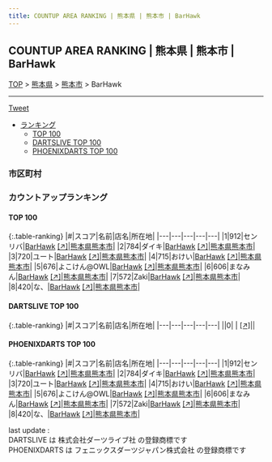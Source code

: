 ```yaml
---
title: COUNTUP AREA RANKING | 熊本県 | 熊本市 | BarHawk
---
```

## COUNTUP AREA RANKING | 熊本県 | 熊本市 | BarHawk

[TOP](/darts/rank/) > [熊本県](/darts/rank/熊本県/) > [熊本市](/darts/rank/熊本県/熊本市/) > BarHawk

___

<a href="https://twitter.com/share?ref_src=twsrc%5Etfw" data-text="COUNTUP AREA RANKING | 熊本県熊本市BarHawk" class="twitter-share-button" data-hashtags="DARTSLIVE,PHOENIXDARTS,darts,ダーツ" data-show-count="false">Tweet</a>

* [ランキング](#カウントアップランキング)
    * [TOP 100](#top-100)
    * [DARTSLIVE TOP 100](#dartslive-top-100)
    * [PHOENIXDARTS TOP 100](#phoenixdarts-top-100)

### 市区町村

<ul>

</ul>

### カウントアップランキング

#### TOP 100



{:.table-ranking}
|#|スコア|名前|店名|所在地|
|---|---|---|---|---|
|1|912|<span class="rank-name-pd">センリバ</span>|<a href="/darts/rank/shops/94786.html">BarHawk</a> <a href="https://vs.phoenixdarts.com/jp/shop/shopDetailInfo/s_94786?s_seq=94786">[↗]</a>|<a href="/darts/rank/熊本県/熊本市">熊本県熊本市</a>|
|2|784|<span class="rank-name-pd">ダイキ</span>|<a href="/darts/rank/shops/94786.html">BarHawk</a> <a href="https://vs.phoenixdarts.com/jp/shop/shopDetailInfo/s_94786?s_seq=94786">[↗]</a>|<a href="/darts/rank/熊本県/熊本市">熊本県熊本市</a>|
|3|720|<span class="rank-name-pd">ユート</span>|<a href="/darts/rank/shops/94786.html">BarHawk</a> <a href="https://vs.phoenixdarts.com/jp/shop/shopDetailInfo/s_94786?s_seq=94786">[↗]</a>|<a href="/darts/rank/熊本県/熊本市">熊本県熊本市</a>|
|4|715|<span class="rank-name-pd">おけい</span>|<a href="/darts/rank/shops/94786.html">BarHawk</a> <a href="https://vs.phoenixdarts.com/jp/shop/shopDetailInfo/s_94786?s_seq=94786">[↗]</a>|<a href="/darts/rank/熊本県/熊本市">熊本県熊本市</a>|
|5|676|<span class="rank-name-pd">よこけん@OWL</span>|<a href="/darts/rank/shops/94786.html">BarHawk</a> <a href="https://vs.phoenixdarts.com/jp/shop/shopDetailInfo/s_94786?s_seq=94786">[↗]</a>|<a href="/darts/rank/熊本県/熊本市">熊本県熊本市</a>|
|6|606|<span class="rank-name-pd">まなみん</span>|<a href="/darts/rank/shops/94786.html">BarHawk</a> <a href="https://vs.phoenixdarts.com/jp/shop/shopDetailInfo/s_94786?s_seq=94786">[↗]</a>|<a href="/darts/rank/熊本県/熊本市">熊本県熊本市</a>|
|7|572|<span class="rank-name-pd">Zaki</span>|<a href="/darts/rank/shops/94786.html">BarHawk</a> <a href="https://vs.phoenixdarts.com/jp/shop/shopDetailInfo/s_94786?s_seq=94786">[↗]</a>|<a href="/darts/rank/熊本県/熊本市">熊本県熊本市</a>|
|8|420|<span class="rank-name-pd">な、</span>|<a href="/darts/rank/shops/94786.html">BarHawk</a> <a href="https://vs.phoenixdarts.com/jp/shop/shopDetailInfo/s_94786?s_seq=94786">[↗]</a>|<a href="/darts/rank/熊本県/熊本市">熊本県熊本市</a>|


#### DARTSLIVE TOP 100



{:.table-ranking}
|#|スコア|名前|店名|所在地|
|---|---|---|---|---|
||0|<span class="rank-name-dl"> </span>|<a href="/darts/rank/shops/.html"></a> <a href="">[↗]</a>|<a href="/darts/rank//"></a>|


#### PHOENIXDARTS TOP 100



{:.table-ranking}
|#|スコア|名前|店名|所在地|
|---|---|---|---|---|
|1|912|<span class="rank-name-pd">センリバ</span>|<a href="/darts/rank/shops/94786.html">BarHawk</a> <a href="https://vs.phoenixdarts.com/jp/shop/shopDetailInfo/s_94786?s_seq=94786">[↗]</a>|<a href="/darts/rank/熊本県/熊本市">熊本県熊本市</a>|
|2|784|<span class="rank-name-pd">ダイキ</span>|<a href="/darts/rank/shops/94786.html">BarHawk</a> <a href="https://vs.phoenixdarts.com/jp/shop/shopDetailInfo/s_94786?s_seq=94786">[↗]</a>|<a href="/darts/rank/熊本県/熊本市">熊本県熊本市</a>|
|3|720|<span class="rank-name-pd">ユート</span>|<a href="/darts/rank/shops/94786.html">BarHawk</a> <a href="https://vs.phoenixdarts.com/jp/shop/shopDetailInfo/s_94786?s_seq=94786">[↗]</a>|<a href="/darts/rank/熊本県/熊本市">熊本県熊本市</a>|
|4|715|<span class="rank-name-pd">おけい</span>|<a href="/darts/rank/shops/94786.html">BarHawk</a> <a href="https://vs.phoenixdarts.com/jp/shop/shopDetailInfo/s_94786?s_seq=94786">[↗]</a>|<a href="/darts/rank/熊本県/熊本市">熊本県熊本市</a>|
|5|676|<span class="rank-name-pd">よこけん@OWL</span>|<a href="/darts/rank/shops/94786.html">BarHawk</a> <a href="https://vs.phoenixdarts.com/jp/shop/shopDetailInfo/s_94786?s_seq=94786">[↗]</a>|<a href="/darts/rank/熊本県/熊本市">熊本県熊本市</a>|
|6|606|<span class="rank-name-pd">まなみん</span>|<a href="/darts/rank/shops/94786.html">BarHawk</a> <a href="https://vs.phoenixdarts.com/jp/shop/shopDetailInfo/s_94786?s_seq=94786">[↗]</a>|<a href="/darts/rank/熊本県/熊本市">熊本県熊本市</a>|
|7|572|<span class="rank-name-pd">Zaki</span>|<a href="/darts/rank/shops/94786.html">BarHawk</a> <a href="https://vs.phoenixdarts.com/jp/shop/shopDetailInfo/s_94786?s_seq=94786">[↗]</a>|<a href="/darts/rank/熊本県/熊本市">熊本県熊本市</a>|
|8|420|<span class="rank-name-pd">な、</span>|<a href="/darts/rank/shops/94786.html">BarHawk</a> <a href="https://vs.phoenixdarts.com/jp/shop/shopDetailInfo/s_94786?s_seq=94786">[↗]</a>|<a href="/darts/rank/熊本県/熊本市">熊本県熊本市</a>|


<div class="footer border-top border-gray-light mt-5 pt-3 text-right text-gray">
    last update : <span style="font-weight: italic" id="foot_last_modified"></span><br />
    DARTSLIVE は 株式会社ダーツライブ社 の登録商標です<br />
    PHOENIXDARTS は フェニックスダーツジャパン株式会社 の登録商標です<br />
</div>

<script src="https://cdnjs.cloudflare.com/ajax/libs/jquery.tablesorter/2.31.3/js/jquery.tablesorter.min.js" integrity="sha512-qzgd5cYSZcosqpzpn7zF2ZId8f/8CHmFKZ8j7mU4OUXTNRd5g+ZHBPsgKEwoqxCtdQvExE5LprwwPAgoicguNg==" crossorigin="anonymous" referrerpolicy="no-referrer"></script>
<link rel="stylesheet" href="https://cdnjs.cloudflare.com/ajax/libs/jquery.tablesorter/2.31.3/css/theme.default.min.css" integrity="sha512-wghhOJkjQX0Lh3NSWvNKeZ0ZpNn+SPVXX1Qyc9OCaogADktxrBiBdKGDoqVUOyhStvMBmJQ8ZdMHiR3wuEq8+w==" crossorigin="anonymous" referrerpolicy="no-referrer" />
<script>
$(function() {
    $(".table-ranking").tablesorter({sortList:[[0, 0]]});
    $("#foot_last_modified").text(formatDate(new Date(document.lastModified), 'yyyy-MM-dd HH:mm:ss'));
});
</script>

<script async src="https://platform.twitter.com/widgets.js" charset="utf-8"></script>